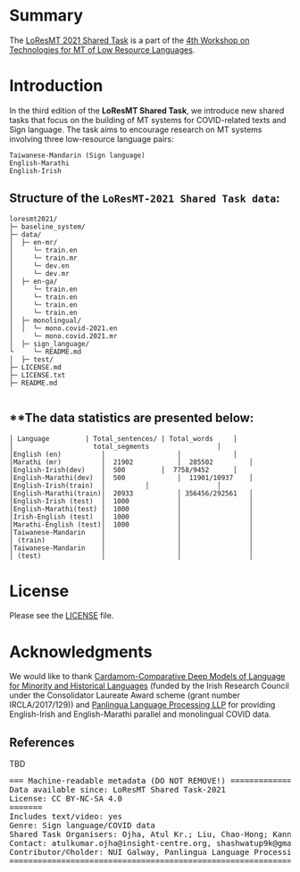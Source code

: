 # Summary

The [LoResMT 2021 Shared Task](https://github.com/loresmt/loresmt-2021) is a part of the [4th Workshop on Technologies for MT of Low Resource Languages](https://sites.google.com/view/loresmt/).

# Introduction
In the third edition of the __LoResMT Shared Task__, we introduce new shared tasks that focus on the building of MT systems for COVID-related texts and Sign language. The task aims to encourage research on MT systems involving three low-resource language pairs:

	Taiwanese-Mandarin (Sign language)
	English-Marathi
	English-Irish
## Structure of the `LoResMT-2021 Shared Task data`:
```
loresmt2021/
├─ baseline_system/
├─ data/
│  ├─ en-mr/
│     └─ train.en
│     └─ train.mr
│     └─ dev.en
│     └─ dev.mr
│  ├─ en-ga/
│     └─ train.en
│     └─ train.en
│     └─ train.en
│     └─ train.en
│  ├─ monolingual/
│  │  └─ mono.covid-2021.en
│     └─ mono.covid.2021.mr
│  ├─ sign_language/
└     └─ README.md
│  ├─ test/
├─ LICENSE.md
├─ LICENSE.txt
├─ README.md
   
```
**The data statistics are presented below:
-----------------------------------------------------
```
│ Language	       | Total_sentences/ | Total_words     │
│	                 total_segments         	    │ 
│English (en)	       │                  │	            │
│Marathi (mr)	       │  21902	          │  285502         │
│English-Irish(dev)    │  500		  │  7758/9452      │
│English-Marathi(dev)  │  500             │  11901/10937    │
│English-Irish(train)  │  		  │                 │
│English-Marathi(train)│  20933           │ 356456/292561   │
│English-Irish (test)  │  1000            │                 │
│English-Marathi(test) │  1000            │                 │
│Irish-English (test)  │  1000            │                 │
│Marathi-English (test)│  1000            │                 │
│Taiwanese-Mandarin    │                  │                 │
│ (train)              │                  │                 │
│Taiwanese-Mandarin    │                  │                 │
│ (test)               │                  │                 │
```

# License
Please see the [LICENSE](https://github.com/loresmt/loresmt-2021/blob/main/LICENSE) file.

# Acknowledgments
We would like to thank [Cardamom-Comparative Deep Models of Language for Minority and Historical Languages](http://www.cardamom-project.org/) (funded by the Irish Research Council under the Consolidator Laureate Award scheme (grant number IRCLA/2017/129)) and [Panlingua Language Processing LLP](http://panlingua.co.in/) for providing English-Irish and English-Marathi parallel and monolingual COVID data.

## References
TBD
<pre>
=== Machine-readable metadata (DO NOT REMOVE!) ================================
Data available since: LoResMT Shared Task-2021
License: CC BY-NC-SA 4.0
=======
Includes text/video: yes
Genre: Sign language/COVID data
Shared Task Organisers: Ojha, Atul Kr.; Liu, Chao-Hong; Kann, Katharina; Ortega, John
Contact: atulkumar.ojha@insight-centre.org, shashwatup9k@gmail.com, ch.liu@acm.org
Contributor/&copy;holder: NUI Galway, Panlingua Language Processing LLP, N. Delhi, India
===============================================================================
</pre>
